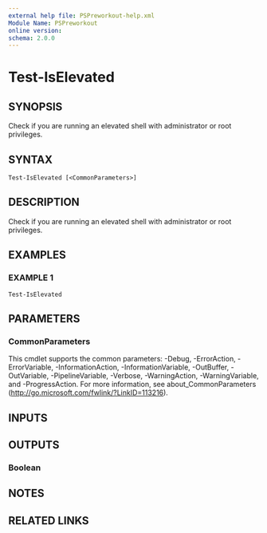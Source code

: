 ```yaml
---
external help file: PSPreworkout-help.xml
Module Name: PSPreworkout
online version:
schema: 2.0.0
---
```


# Test-IsElevated

## SYNOPSIS
Check if you are running an elevated shell with administrator or root privileges.

## SYNTAX

```
Test-IsElevated [<CommonParameters>]
```

## DESCRIPTION
Check if you are running an elevated shell with administrator or root privileges.

## EXAMPLES

### EXAMPLE 1
```
Test-IsElevated
```

## PARAMETERS

### CommonParameters
This cmdlet supports the common parameters: -Debug, -ErrorAction, -ErrorVariable, -InformationAction, -InformationVariable, -OutBuffer, -OutVariable, -PipelineVariable, -Verbose, -WarningAction, -WarningVariable, and -ProgressAction. 
For more information, see about_CommonParameters (http://go.microsoft.com/fwlink/?LinkID=113216).

## INPUTS

## OUTPUTS

### Boolean
## NOTES

## RELATED LINKS
